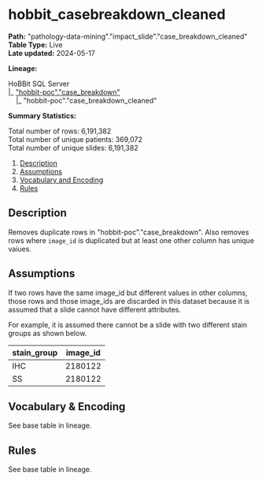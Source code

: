 # hobbit_casebreakdown_cleaned

<b>Path:</b> "pathology-data-mining"."impact_slide"."case_breakdown_cleaned" <br/>
<b>Table Type:</b> Live <br/>
<b>Late updated:</b> 2024-05-17 <br/>

<b>Lineage:</b>

HoBBit SQL Server <br/>
|_ ["hobbit-poc"."case_breakdown"]((hobbit-casebreakdown.md)) <br/>
&nbsp;&nbsp;&nbsp;&nbsp;|_ "hobbit-poc"."case_breakdown_cleaned" <br/>

<b>Summary Statistics:</b>

Total number of rows: 6,191,382 <br/>
Total number of unique patients: 369,072 <br/>
Total number of unique slides: 6,191,382 <br/>

1. [Description](#description)
2. [Assumptions](#assumptions)
3. [Vocabulary and Encoding](#vocabulary)
3. [Rules](#rules)

## Description <a name="description"></a>

Removes duplicate rows in "hobbit-poc"."case_breakdown". Also removes rows where `image_id` is duplicated but at least one other column has unique vaiues. 

## Assumptions

If two rows have the same image_id but different values in other columns, those rows and those image_ids are discarded in this dataset because it is assumed that a slide cannot have different attributes. 

For example, it is assumed there cannot be a slide with two different stain groups as shown below.

| **stain_group** | **image_id** |
|---|---|
| IHC | 2180122 |
| SS | 2180122 |

## Vocabulary & Encoding <a name="vocabulary"></a>

See base table in lineage. 
 
## Rules

See base table in lineage. 
